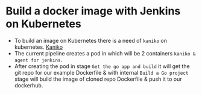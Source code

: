 # Build a docker image with Jenkins on Kubernetes

* To build an image on Kubernetes there is a need of ```kaniko``` on kubernetes.
[Kaniko](https://github.com/GoogleContainerTools/kaniko)
* The current pipeline creates a pod in which will be 2 containers ```kaniko & agent for jenkins```.
* After creating the pod in stage ```Get the go app and build``` it will get the git repo for our example Dockerfile & with internal ```Build a Go project``` stage will build the image of cloned repo Dockerfile & push it to our dockerhub.
